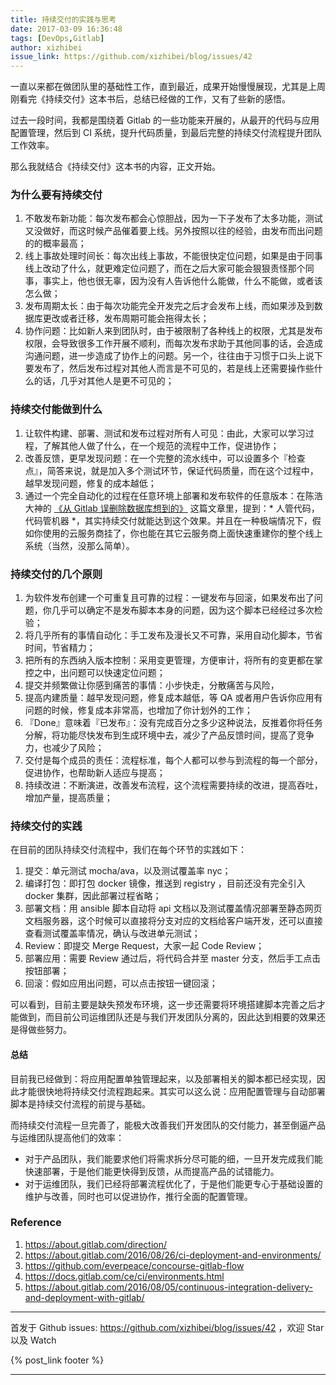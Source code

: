 ```yaml
---
title: 持续交付的实践与思考
date: 2017-03-09 16:36:48
tags: [DevOps,Gitlab]
author: xizhibei
issue_link: https://github.com/xizhibei/blog/issues/42
---
```

一直以来都在做团队里的基础性工作，直到最近，成果开始慢慢展现，尤其是上周刚看完《持续交付》这本书后，总结已经做的工作，又有了些新的感悟。

过去一段时间，我都是围绕着 Gitlab 的一些功能来开展的，从最开的代码与应用配置管理，然后到 CI 系统，提升代码质量，到最后完整的持续交付流程提升团队工作效率。

那么我就结合《持续交付》这本书的内容，正文开始。

### 为什么要有持续交付
1. 不敢发布新功能：每次发布都会心惊胆战，因为一下子发布了太多功能，测试又没做好，而这时候产品催着要上线。另外按照以往的经验，由发布而出问题的的概率最高；
2. 线上事故处理时间长：每次出线上事故，不能很快定位问题，如果是由于同事线上改动了什么，就更难定位问题了，而在之后大家可能会狠狠责怪那个同事，事实上，他也很无辜，因为没有人告诉他什么能做，什么不能做，或者该怎么做；
3. 发布周期太长：由于每次功能完全开发完之后才会发布上线，而如果涉及到数据库更改或者迁移，发布周期可能会拖得太长；
4. 协作问题：比如新人来到团队时，由于被限制了各种线上的权限，尤其是发布权限，会导致很多工作开展不顺利，而每次发布求助于其他同事的话，会造成沟通问题，进一步造成了协作上的问题。另一个，往往由于习惯于口头上说下要发布了，然后发布过程对其他人而言是不可见的，若是线上还需要操作些什么的话，几乎对其他人是更不可见的；

### 持续交付能做到什么
1. 让软件构建、部署、测试和发布过程对所有人可见：由此，大家可以学习过程，了解其他人做了什么，在一个规范的流程中工作，促进协作；
2. 改善反馈，更早发现问题：在一个完整的流水线中，可以设置多个『检查点』，简答来说，就是加入多个测试环节，保证代码质量，而在这个过程中，越早发现问题，修复的成本越低；
3. 通过一个完全自动化的过程在任意环境上部署和发布软件的任意版本：在陈浩大神的 [《从 Gitlab 误删除数据库想到的》](http://coolshell.cn/articles/17680.html) 这篇文章里，提到：* 人管代码，代码管机器 *，其实持续交付就能达到这个效果。并且在一种极端情况下，假如你使用的云服务商挂了，你也能在其它云服务商上面快速重建你的整个线上系统（当然，没那么简单）。

### 持续交付的几个原则
1. 为软件发布创建一个可重复且可靠的过程：一键发布与回滚，如果发布出了问题，你几乎可以确定不是发布脚本本身的问题，因为这个脚本已经经过多次检验；
2. 将几乎所有的事情自动化：手工发布及漫长又不可靠，采用自动化脚本，节省时间，节省精力；
3. 把所有的东西纳入版本控制：采用变更管理，方便审计，将所有的变更都在掌控之中，出问题可以快速定位问题；
4. 提交并频繁做让你感到痛苦的事情：小步快走，分散痛苦与风险，
5. 提高内建质量：越早发现问题，修复成本越低，等 QA 或者用户告诉你应用有问题的时候，修复成本非常高，也增加了你计划外的工作；
6. 『Done』意味着『已发布』：没有完成百分之多少这种说法，反推着你将任务分解，将功能尽快发布到生成环境中去，减少了产品反馈时间，提高了竞争力，也减少了风险；
7. 交付是每个成员的责任：流程标准，每个人都可以参与到流程的每一个部分，促进协作，也帮助新人适应与提高；
8. 持续改进：不断演进，改善发布流程，这个流程需要持续的改进，提高吞吐，增加产量，提高质量；

### 持续交付的实践
在目前的团队持续交付流程中，我们在每个环节的实践如下：

1. 提交：单元测试 mocha/ava，以及测试覆盖率 nyc；
2. 编译打包：即打包 docker 镜像，推送到 registry ，目前还没有完全引入 docker 集群，因此部署过程省略；
3. 部署文档：用 ansible 脚本自动将 api 文档以及测试覆盖情况部署至静态网页文档服务器，这个时候可以直接将分支对应的文档给客户端开发，还可以直接查看测试覆盖率情况，确认与改进单元测试；
4. Review：即提交 Merge Request，大家一起 Code Review；
5. 部署应用：需要 Review 通过后，将代码合并至 master 分支，然后手工点击按钮部署；
6. 回滚：假如应用出问题，可以点击按钮一键回滚；

可以看到，目前主要是缺失预发布环境，这一步还需要将环境搭建脚本完善之后才能做到，而目前公司运维团队还是与我们开发团队分离的，因此达到相要的效果还是得做些努力。

#### 总结
目前我已经做到：将应用配置单独管理起来，以及部署相关的脚本都已经实现，因此才能很快地将持续交付流程跑起来。其实可以这么说：应用配置管理与自动部署脚本是持续交付流程的前提与基础。

而持续交付流程一旦完善了，能极大改善我们开发团队的交付能力，甚至倒逼产品与运维团队提高他们的效率：

- 对于产品团队，我们能要求他们将需求拆分尽可能的细，一旦开发完成我们能快速部署，于是他们能更快得到反馈，从而提高产品的试错能力。
- 对于运维团队，我们已经将部署流程优化了，于是他们能更专心于基础设置的维护与改善，同时也可以促进协作，推行全面的配置管理。
 
### Reference
1. https://about.gitlab.com/direction/
2. https://about.gitlab.com/2016/08/26/ci-deployment-and-environments/
3. https://github.com/everpeace/concourse-gitlab-flow
4. https://docs.gitlab.com/ce/ci/environments.html
5. https://about.gitlab.com/2016/08/05/continuous-integration-delivery-and-deployment-with-gitlab/



***
首发于 Github issues: https://github.com/xizhibei/blog/issues/42 ，欢迎 Star 以及 Watch

{% post_link footer %}
***